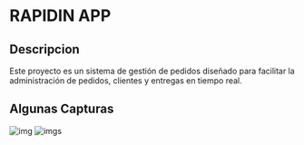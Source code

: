 # RAPIDIN APP
## Descripcion
Este proyecto es un sistema de gestión de pedidos diseñado para facilitar la administración de pedidos, clientes y entregas en tiempo real.
## Algunas Capturas
![img](https://drive.google.com/file/d/1-Xybi-WwYFBuvN4T1BzRlrrBFLt8r76q/view?usp=sharing)
![imgs](https://drive.google.com/file/d/1tVu2QPnz4ZmH06gz2DmvcutluoIuDZER/view?usp=sharing)
